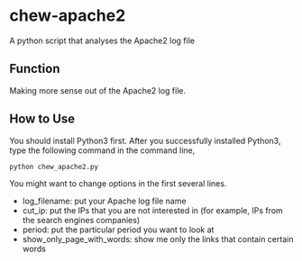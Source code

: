 # chew-apache2
A python script that analyses the Apache2 log file

Function
---------

Making more sense out of the Apache2 log file.

How to Use
----------

You should install Python3 first.  After you successfully installed Python3,  type the following command in the command line, 

`python chew_apache2.py`

You might want to change options in the first several lines.  

- log_filename: put your Apache log file name
- cut_ip: put the IPs that you are not interested in (for example, IPs from the search engines companies)
- period: put the particular period you want to look at
- show_only_page_with_words: show me only the links that contain certain words
